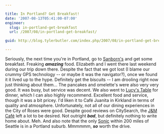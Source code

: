 ```yaml
---

title: In Portland? Get Breakfast!
date: '2007-08-13T05:41:00-07:00'
engineer:
  slug: in-portland-get-breakfast
  url: /2007/08/in-portland-get-breakfast/

guid: http://blog.tylerbutler.com/index.php/2007/08/in-portland-get-breakfast/

---
```


Seriously, the next time you're in Portland, go to [Sanborn's][1] and get some breakfast. Freaking **_amazing_**
food. Elizabeth and I went there last weekend during our trip down there.
Despite the fact that we got lost (I blame our crummy GPS technology -- or
maybe it was the navigator?), once we found it it lived up to the hype.
Definitely get the biscuits -- I am drooling right now just thinking about
them… The pancakes and omelette's were also very very good. It was busy, but
service was decent. We also went to [Lucy's Table][4] for dinner,
which I can also highly recommend. Excellent food and service, though it was a
bit pricey. I'd liken it to Café Juanita in Kirkland in terms of quality and
atmosphere. Unfortunately, not all of our dining experiences in the City of
Roses were good. Despite good reviews on CitySearch, the [J&M Café][6] left a lot to be desired. Not outright **_bad_**, but definitely nothing to write home about. Meh. And also note that the only [Sonic][8] within 200 miles of Seattle is in a Portland suburb. Mmmmmm, **_so_** worth the drive.

   [1]: http://www.sanbornsbreakfast.com/
   [2]: http://portland.citysearch.com/profile/41730035/portland_or/sanborn_s.html
   [3]: http://maps.google.com/maps?ie=UTF8&oe=utf-8&client=firefox-a&q=sanborn's&near=Portland,+OR&fb=1&cid=45500264,-122654239,7769840636633970985&li=lmd&z=14&iwloc=A&om=1
   [4]: http://www.lucystable.com/
   [5]: http://www.google.com/maps?hl=en&q=Lucy's+Table&fb=1&near=Portland,+OR&cd=1&cid=0,0,2498161026904030545&li=lmd&ie=UTF8&z=14&iwloc=A&om=1
   [6]: http://www.google.com/url?sa=t&ct=res&cd=2&url=http://portland.citysearch.com/profile/8470102/portland_or/j_m_cafe.html&ei=F-2_Rt7KOJTshQPp7PHtCw&usg=AFQjCNH9s9ncpZ9VZT_leK3fVMu9YQe7kA&sig2=gBiGHh4kr9purLuxpfy2ng
   [7]: http://maps.google.com/maps?ie=UTF8&oe=utf-8&client=firefox-a&q=j%26m+cafe&near=Portland,+OR&fb=1&cid=45521510,-122660348,15020775365542286785&li=lmd&z=14&iwloc=A&om=1
   [8]: http://www.sonicdrivein.com/

